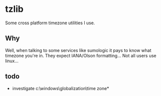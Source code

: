 # tzlib
Some cross platform timezone utilities I use.

## Why

Well, when talking to some services like sumologic it pays to know what timezone you're in. They expect IANA/Olson formatting... Not all users use linux...

## todo

* investigate c:\windows\globalization\time zone\*
